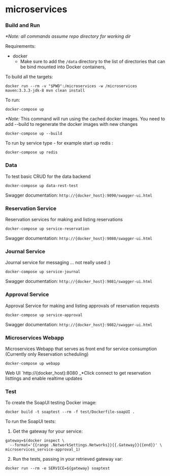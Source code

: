 # microservices

### Build and Run
_*Note: all commands assume repo directory for working dir_

Requirements:
* docker
  * Make sure to add the `/data` directory to the list of directories that
  can be bind mounted into Docker containers,

To build all the targets:
```
docker run --rm -v "$PWD":/microservices -w /microservices maven:3.3.3-jdk-8 mvn clean install
```
To run:
```
docker-compose up
```
_*Note:_ This command will run using the cached docker images. You need to add --build to regenerate the docker images with new changes
```
docker-compose up --build
```
To run by service type - for example start up redis :
```
docker-compose up redis
```

### Data
To test basic CRUD for the data backend
```
docker-compose up data-rest-test
```
Swagger documentation:
`http://{docker_host}:9090/swagger-ui.html`

### Reservation Service
Reservation services for making and listing reservations
```
docker-compose up service-reservation
```
Swagger documentation:
`http://{docker_host}:9080/swagger-ui.html`

### Journal Service
Journal service for messaging ... not really used :)
```
docker-compose up service-journal
```
Swagger documentation:
`http://{docker_host}:9081/swagger-ui.html`

### Approval Service
Approval Service for making and listing approvals of reservation requests
```
docker-compose up service-approval
```
Swagger documentation:
`http://{docker_host}:9082/swagger-ui.html`

### Microservices Webapp
Microservices Webapp that serves as front end for service consumption (Currently only Reservation scheduling)
```
docker-compose up webapp
```
Web UI
`http://{docker_host}:8080
_*Click connect to get reservation listtings and enable realtime updates

### Test
To create the SoapUI testing Docker image:
```
docker build -t soaptest --rm -f test/Dockerfile-soapUI .
```
To run the SoapUI tests:
1. Get the gateway for your service:
```
gateway=$(docker inspect \
  --format='{{range .NetworkSettings.Networks}}{{.Gateway}}{{end}}' \
microservices_service-approval_1)
```
2. Run the tests, passing in your retrieved gateway var:
```
docker run --rm -e SERVICE=${gateway} soaptest
```
